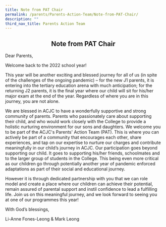 ```yaml
---
title: Note from PAT Chair
permalink: /parents/Parents-Action-Team/Note-from-PAT-Chair/
description: ""
third_nav_title: Parents Action Team
---
```

## <center> Note from PAT Chair </center>


Dear Parents,

Welcome back to the 2022 school year!  

This year will be another exciting and blessed journey for all of us (in spite of the challenges of the ongoing pandemic) – for the new J1 parents, it is entering into the tertiary education arena with much anticipation; for the returning J2 parents, it is the final year where our child will sit for his/her major exam at the end of the year. Regardless of where you are in this journey, you are not alone.

We are blessed in ACJC to have a wonderfully supportive and strong community of parents. Parents who passionately care about supporting their child, and who would work closely with the College to provide a holistic nurturing environment for our sons and daughters. We welcome you to be part of the ACJC's Parents' Action Team (PAT). This is where you can actively be part of a community that encourages each other, share experiences, and tap on our expertise to nurture our charges and contribute meaningfully in our child’s journey in ACJC. Our participation goes beyond supporting our child. It goes to supporting his/her friends, schoolmates and to the larger group of students in the College. This being even more critical as our children go through potentially another year of pandemic enforced adaptations as part of their social and educational journey. 

  

However it is through dedicated partnership with you that we can role model and create a place where our children can achieve their potential, remain assured of parental support and instil confidence to lead a fulfilling life. Join us on this meaningful journey, and we look forward to seeing you at one of our programmes this year!

With God’s blessings,  

Li-Anne Fones-Leong & Mark Leong